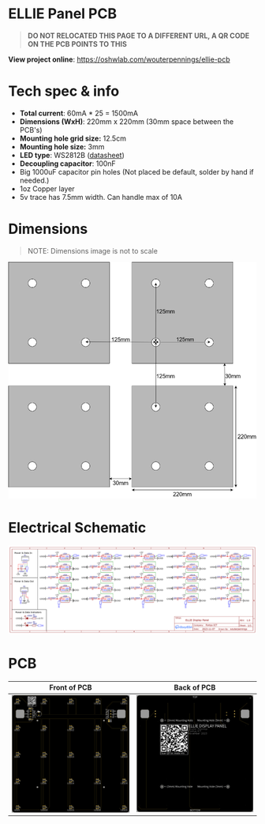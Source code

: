 # ELLIE Panel PCB

> **DO NOT RELOCATED THIS PAGE TO A DIFFERENT URL, A QR CODE ON THE PCB POINTS TO THIS**

**View project online**: https://oshwlab.com/wouterpennings/ellie-pcb 

# Tech spec & info

- **Total current**: 60mA * 25 = 1500mA
- **Dimensions (WxH)**: 220mm x 220mm (30mm space between the PCB's)
- **Mounting hole grid size:**  12.5cm
- **Mounting hole size:** 3mm
- **LED type**: WS2812B ([datasheet](https://cdn-shop.adafruit.com/datasheets/WS2812B.pdf))
- **Decoupling capacitor**: 100nF
- Big 1000uF capacitor pin holes (Not placed be default, solder by hand if needed.)
- 1oz Copper layer
- 5v trace has 7.5mm width. Can handle max of 10A


# Dimensions

> NOTE: Dimensions image is not to scale

![dimensions](img/pcb_dimensions.png)

# Electrical Schematic

![schematic](img/Schematic_ELLIE_DISPLAY_PANEL.png)

# PCB

Front of PCB                | Back of PCB
--------------------------- | -------------------------
![pcb_front](img/front.png) | ![pcb_back](img/back.png)
